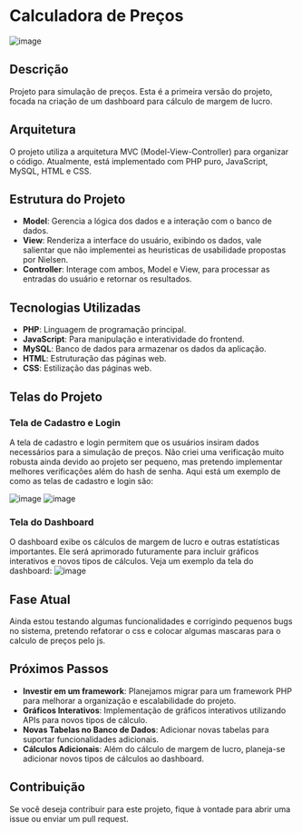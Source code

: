# Calculadora de Preços
![image](https://github.com/user-attachments/assets/57670fe0-3222-4b5c-868a-360b4d3b34c5)

## Descrição
Projeto para simulação de preços. Esta é a primeira versão do projeto, focada na criação de um dashboard para cálculo de margem de lucro.

## Arquitetura
O projeto utiliza a arquitetura MVC (Model-View-Controller) para organizar o código. Atualmente, está implementado com PHP puro, JavaScript, MySQL, HTML e CSS.

## Estrutura do Projeto
- **Model**: Gerencia a lógica dos dados e a interação com o banco de dados.
- **View**: Renderiza a interface do usuário, exibindo os dados, vale salientar que não implementei as heuristicas de usabilidade propostas por Nielsen.
- **Controller**: Interage com ambos, Model e View, para processar as entradas do usuário e retornar os resultados.

## Tecnologias Utilizadas
- **PHP**: Linguagem de programação principal.
- **JavaScript**: Para manipulação e interatividade do frontend.
- **MySQL**: Banco de dados para armazenar os dados da aplicação.
- **HTML**: Estruturação das páginas web.
- **CSS**: Estilização das páginas web.

## Telas do Projeto

### Tela de Cadastro e Login
A tela de cadastro e login permitem que os usuários insiram dados necessários para a simulação de preços. Não criei uma verificação muito robusta ainda devido ao projeto ser pequeno, mas pretendo implementar melhores verificações além do hash de senha.
Aqui está um exemplo de como as telas de cadastro e login são:

![image](https://github.com/user-attachments/assets/e1bf4f2d-6006-43cc-8319-81f36e7d1230)
![image](https://github.com/user-attachments/assets/1b63565a-51db-4289-ae56-68ec0ede1f36)



### Tela do Dashboard
O dashboard exibe os cálculos de margem de lucro e outras estatísticas importantes. Ele será aprimorado futuramente para incluir gráficos interativos e novos tipos de cálculos. Veja um exemplo da tela do dashboard:
![image](https://github.com/user-attachments/assets/c3b354d8-0b77-4cb6-818e-152b9a1ce55d)

## Fase Atual
Ainda estou testando algumas funcionalidades e corrigindo pequenos bugs no sistema, pretendo refatorar o css e colocar algumas mascaras para o calculo de preços pelo js.
## Próximos Passos
- **Investir em um framework**: Planejamos migrar para um framework PHP para melhorar a organização e escalabilidade do projeto.
- **Gráficos Interativos**: Implementação de gráficos interativos utilizando APIs para novos tipos de cálculo.
- **Novas Tabelas no Banco de Dados**: Adicionar novas tabelas para suportar funcionalidades adicionais.
- **Cálculos Adicionais**: Além do cálculo de margem de lucro, planeja-se adicionar novos tipos de cálculos ao dashboard.

## Contribuição
Se você deseja contribuir para este projeto, fique à vontade para abrir uma issue ou enviar um pull request.
